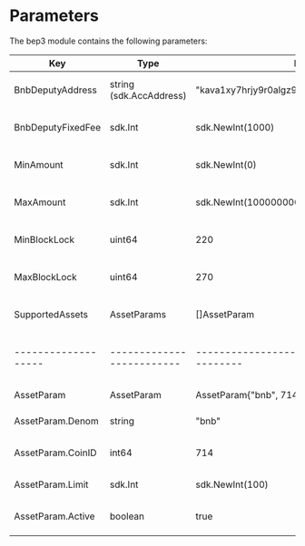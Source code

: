 <!--
order: 5
-->

# Parameters

The bep3 module contains the following parameters:

| Key               | Type                    | Example                                       | Description                   |
|-------------------|-------------------------|-----------------------------------------------|-------------------------------|
| BnbDeputyAddress  | string (sdk.AccAddress) | "kava1xy7hrjy9r0algz9w3gzm8u6mrpq97kwta747gj" | deputy's Kava address         |
| BnbDeputyFixedFee | sdk.Int                 | sdk.NewInt(1000)                              | deputy's fixed bnb fee        |
| MinAmount         | sdk.Int                 | sdk.NewInt(0)                                 | minimum swap amount           |
| MaxAmount         | sdk.Int                 | sdk.NewInt(1000000000000)                     | maximum swap amount           |
| MinBlockLock      | uint64                  | 220                                           | minimum swap expire height    |
| MaxBlockLock      | uint64                  | 270                                           | maximum swap expire height    |
| SupportedAssets   | AssetParams             | []AssetParam                                  | array of supported assets     |
|-------------------|-------------------------|-----------------------------------------------|-------------------------------|
| AssetParam        | AssetParam              | AssetParam{"bnb", 714, sdk.NewInt(100), true} | a supported asset             |
| AssetParam.Denom  | string                  | "bnb"                                         | asset's name                  |
| AssetParam.CoinID | int64                   | 714                                           | asset's international coin ID |
| AssetParam.Limit  | sdk.Int                 | sdk.NewInt(100)                               | asset's supply limit          |
| AssetParam.Active | boolean                 | true                                          | asset's state: live or paused |
